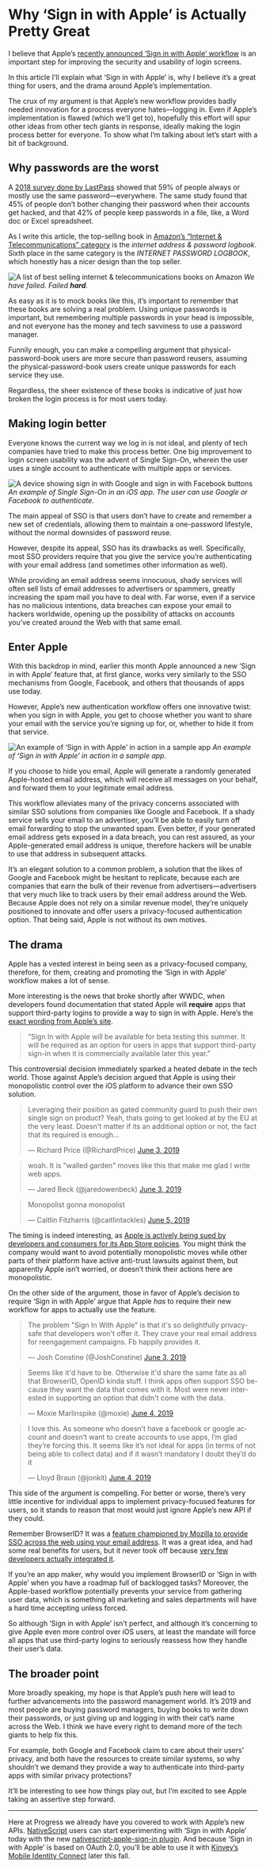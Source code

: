 # Why ‘Sign in with Apple’ is Actually Pretty Great

I believe that Apple’s [recently announced ‘Sign in with Apple’ workflow](https://www.zdnet.com/article/wwdc-2019-apple-announces-sign-in-with-apple-feature/) is an important step for improving the security and usability of login screens.

In this article I’ll explain what ‘Sign in with Apple’ is, why I believe it’s a great thing for users, and the drama around Apple’s implementation.

The crux of my argument is that Apple’s new workflow provides badly needed innovation for a process everyone hates—logging in. Even if Apple’s implementation is flawed (which we’ll get to), hopefully this effort will spur other ideas from other tech giants in response, ideally making the login process better for everyone. To show what I’m talking about let’s start with a bit of background.

## Why passwords are the worst

A [2018 survey done by LastPass](https://blog.lastpass.com/2018/05/psychology-of-passwords-neglect-is-helping-hackers-win.html/) showed that 59% of people always or mostly use the same password—everywhere. The same study found that 45% of people don’t bother changing their password when their accounts get hacked, and that 42% of people keep passwords in a file, like, a Word doc or Excel spreadsheet.

As I write this article, the top-selling book in [Amazon’s “Internet & Telecommunications” category](https://www.amazon.com/gp/bestsellers/books/3705/ref=zg_b_bs_3705_1) is the _internet address & password logbook_. Sixth place in the same category is the _INTERNET PASSWORD LOGBOOK_, which honestly has a nicer design than the top seller.

![A list of best selling internet & telecommunications books on Amazon](best-sellers.png)
_We have failed. Failed **hard**._

As easy as it is to mock books like this, it’s important to remember that these books are solving a real problem. Using unique passwords is important, but remembering multiple passwords in your head is impossible, and not everyone has the money and tech savviness to use a password manager.

Funnily enough, you can make a compelling argument that physical-password-book users are more secure than password reusers, assuming the physical-password-book users create unique passwords for each service they use.

Regardless, the sheer existence of these books is indicative of just how broken the login process is for most users today.

## Making login better

Everyone knows the current way we log in is not ideal, and plenty of tech companies have tried to make this process better. One big improvement to login screen usability was the advent of Single Sign-On, wherein the user uses a single account to authenticate with multiple apps or services.

![A device showing sign in with Google and sign in with Facebook buttons](login-options.png)
_An example of Single Sign-On in an iOS app. The user can use Google or Facebook to authenticate._

The main appeal of SSO is that users don’t have to create and remember a new set of credentials, allowing them to maintain a one-password lifestyle, without the normal downsides of password reuse.

However, despite its appeal, SSO has its drawbacks as well. Specifically, most SSO providers require that you give the service you’re authenticating with your email address (and sometimes other information as well).

While providing an email address seems innocuous, shady services will often sell lists of email addresses to advertisers or spammers, greatly increasing the spam mail you have to deal with. Far worse, even if a service has no malicious intentions, data breaches can expose your email to hackers worldwide, opening up the possibility of attacks on accounts you’ve created around the Web with that same email.

## Enter Apple

With this backdrop in mind, earlier this month Apple announced a new ‘Sign in with Apple’ feature that, at first glance, works very similarly to the SSO mechanisms from Google, Facebook, and others that thousands of apps use today.

However, Apple’s new authentication workflow offers one innovative twist: when you sign in with Apple, you get to choose whether you want to share your email with the service you’re signing up for, or, whether to hide it from that service.

![An example of ‘Sign in with Apple’ in action in a sample app](sign-in-with-apple.jpg)
_An example of ‘Sign in with Apple’ in action in a sample app._

If you choose to hide you email, Apple will generate a randomly generated Apple-hosted email address, which will receive all messages on your behalf, and forward them to your legitimate email address.

This workflow alleviates many of the privacy concerns associated with similar SSO solutions from companies like Google and Facebook. If a shady service sells your email to an advertiser, you’ll be able to easily turn off email forwarding to stop the unwanted spam. Even better, if your generated email address gets exposed in a data breach, you can rest assured, as your Apple-generated email address is unique, therefore hackers will be unable to use that address in subsequent attacks.

It’s an elegant solution to a common problem, a solution that the likes of Google and Facebook might be hesitant to replicate, because each are companies that earn the bulk of their revenue from advertisers—advertisers that very much like to track users by their email address around the Web. Because Apple does not rely on a similar revenue model, they’re uniquely positioned to innovate and offer users a privacy-focused authentication option. That being said, Apple is not without its own motives.

## The drama

Apple has a vested interest in being seen as a privacy-focused company, therefore, for them, creating and promoting the ‘Sign in with Apple’ workflow makes a lot of sense.

More interesting is the news that broke shortly after WWDC, when developers found documentation that stated Apple will **require** apps that support third-party logins to provide a way to sign in with Apple. Here’s the [exact wording from Apple’s site](https://developer.apple.com/news/?id=06032019j).

> “Sign In with Apple will be available for beta testing this summer. It will be required as an option for users in apps that support third-party sign-in when it is commercially available later this year.”

This controversial decision immediately sparked a heated debate in the tech world. Those against Apple’s decision argued that Apple is using their monopolistic control over the iOS platform to advance their own SSO solution.

<blockquote class="twitter-tweet" data-lang="en"><p lang="en" dir="ltr">Leveraging their position as gated community guard to push their own single sign on product?  Yeah, thats going to get looked at by the EU at the very least.  Doesn&#39;t matter if its an additional option or not, the fact that its required is enough...</p>&mdash; Richard Price (@RichardPrice) <a href="https://twitter.com/RichardPrice/status/1135680325244182528?ref_src=twsrc%5Etfw">June 3, 2019</a></blockquote>
<script async src="https://platform.twitter.com/widgets.js" charset="utf-8"></script>

<blockquote class="twitter-tweet" data-lang="en"><p lang="en" dir="ltr">woah. It is &quot;walled garden&quot; moves like this that make me glad I write web apps.</p>&mdash; Jared Beck (@jaredowenbeck) <a href="https://twitter.com/jaredowenbeck/status/1135674803850022912?ref_src=twsrc%5Etfw">June 3, 2019</a></blockquote>

<blockquote class="twitter-tweet" data-lang="en"><p lang="hu" dir="ltr">Monopolist gonna monopolist</p>&mdash; Caitlin Fitzharris (@caitlintackles) <a href="https://twitter.com/caitlintackles/status/1136101790112395265?ref_src=twsrc%5Etfw">June 5, 2019</a></blockquote>
<script async src="https://platform.twitter.com/widgets.js" charset="utf-8"></script>

The timing is indeed interesting, as [Apple is actively being sued by developers and consumers for its App Store policies](https://www.progress.com/blogs/is-the-ios-app-store-a-monopoly-and-is-that-a-good-thing). You might think the company would want to avoid potentially monopolistic moves while other parts of their platform have active anti-trust lawsuits against them, but apparently Apple isn’t worried, or doesn’t think their actions here are monopolistic.

On the other side of the argument, those in favor of Apple’s decision to require ‘Sign in with Apple’ argue that Apple _has_ to require their new workflow for apps to actually use the feature.

<blockquote class="twitter-tweet" data-lang="en"><p lang="en" dir="ltr">The problem &quot;Sign In With Apple&quot; is that it&#39;s so delightfully privacy-safe that developers won&#39;t offer it. They crave your real email address for reengagement campaigns. Fb happily provides it.</p>&mdash; Josh Constine (@JoshConstine) <a href="https://twitter.com/JoshConstine/status/1135648571196239872?ref_src=twsrc%5Etfw">June 3, 2019</a></blockquote>
<script async src="https://platform.twitter.com/widgets.js" charset="utf-8"></script>

<blockquote class="twitter-tweet" data-lang="en"><p lang="en" dir="ltr">Seems like it&#39;d have to be. Otherwise it&#39;d share the same fate as all that BrowserID, OpenID kinda stuff. I think apps often support SSO because they want the data that comes with it. Most were never interested in supporting an option that didn&#39;t come with the data.</p>&mdash; Moxie Marlinspike (@moxie) <a href="https://twitter.com/moxie/status/1135769100305592326?ref_src=twsrc%5Etfw">June 4, 2019</a></blockquote>
<script async src="https://platform.twitter.com/widgets.js" charset="utf-8"></script>

<blockquote class="twitter-tweet" data-lang="en"><p lang="en" dir="ltr">I love this. As someone who doesn’t have a facebook or google account and doesn’t want to create accounts to use apps, I’m glad they’re forcing this. It seems like it’s not ideal for apps (in terms of not being able to collect data) and if it wasn’t mandatory I doubt they’d do it</p>&mdash; Lloyd Braun (@jonkit) <a href="https://twitter.com/jonkit/status/1135725021475803136?ref_src=twsrc%5Etfw">June 4, 2019</a></blockquote>
<script async src="https://platform.twitter.com/widgets.js" charset="utf-8"></script>

This side of the argument is compelling. For better or worse, there’s very little incentive for individual apps to implement privacy-focused features for users, so it stands to reason that most would just ignore Apple’s new API if they could.

Remember BrowserID? It was a [feature championed by Mozilla to provide SSO across the web using your email address](https://hacks.mozilla.org/2011/07/introducing-browserid-easier-and-safer-authentication-on-the-web/). It was a great idea, and had some real benefits for users, but it never took off because [very few developers actually integrated it](https://techcrunch.com/2014/03/08/mozilla-stops-developing-its-persona-sign-in-system-because-of-low-adoption/).

If you’re an app maker, why would you implement BrowserID or ‘Sign in with Apple’ when you have a roadmap full of backlogged tasks? Moreover, the Apple-based workflow potentially prevents your service from gathering user data, which is something all marketing and sales departments will have a hard time accepting unless forced.

So although ‘Sign in with Apple’ isn’t perfect, and although it’s concerning to give Apple even more control over iOS users, at least the mandate will force all apps that use third-party logins to seriously reassess how they handle their user’s data.

## The broader point

More broadly speaking, my hope is that Apple’s push here will lead to further advancements into the password management world. It’s 2019 and most people are buying password managers, buying books to write down their passwords, or just giving up and logging in with their cat’s name across the Web. I think we have every right to demand more of the tech giants to help fix this.

For example, both Google and Facebook claim to care about their users’ privacy, and both have the resources to create similar systems, so why shouldn’t we demand they provide a way to authenticate into third-party apps with similar privacy protections?

It’ll be interesting to see how things play out, but I’m excited to see Apple taking an assertive step forward. 

---

Here at Progress we already have you covered to work with Apple’s new APIs. [NativeScript](https://www.nativescript.org/) users can start experimenting with ‘Sign in with Apple’ today with the new [nativescript-apple-sign-in plugin](https://github.com/EddyVerbruggen/nativescript-apple-sign-in). And because ‘Sign in with Apple’ is based on OAuth 2.0, you’ll be able to use it with [Kinvey’s Mobile Identity Connect](https://devcenter.kinvey.com/nativescript/guides/mobile-identity-connect) later this fall.

